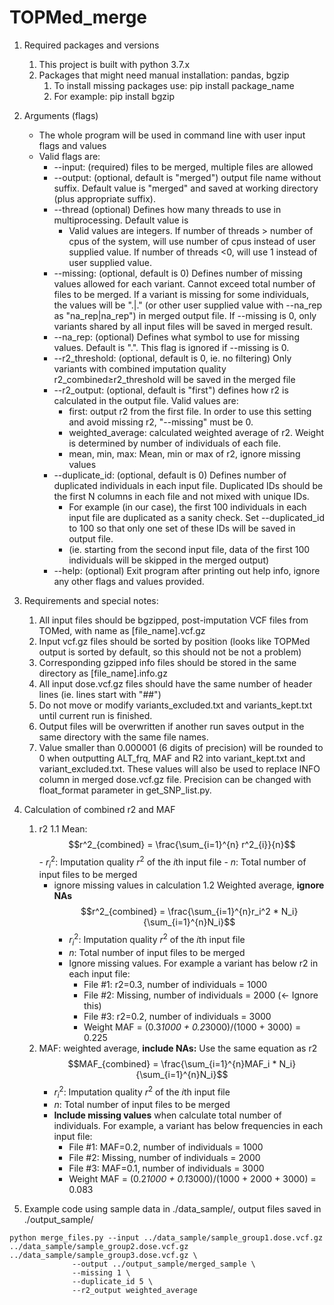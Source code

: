 # TOPMed_merge
1. Required packages and versions
    1. This project is built with python 3.7.x
    2. Packages that might need manual installation: pandas, bgzip
        1. To install missing packages use: pip install package_name
        2. For example: pip install bgzip

2. Arguments (flags)
    - The whole program will be used in command line with user input flags and values
    - Valid flags are:
        - --input: (required) files to be merged, multiple files are allowed
        - --output: (optional, default is "merged") output file name without suffix. Default value is "merged" and saved at working directory (plus appropriate suffix).
        - --thread (optional) Defines how many threads to use in multiprocessing. Default value is
            - Valid values are integers. If number of threads > number of cpus of the system, will use number of cpus instead of user supplied value. If number of threads <0, will use 1 instead of user supplied value.
        - --missing: (optional, default is 0) Defines number of missing values allowed for each variant. Cannot exceed total number of files to be merged. If a variant is missing for some individuals, the values will be ".|." (or other user supplied value with --na_rep as "na_rep|na_rep") in merged output file. If --missing is 0, only variants shared by all input files will be saved in merged result.
        - --na_rep: (optional) Defines what symbol to use for missing values. Default is ".". This flag is ignored if --missing is 0.
        - --r2_threshold: (optional, default is 0, ie. no filtering) Only variants with combined imputation quality r2_combined≥r2_threshold will be saved in the merged file
        - --r2_output: (optional, default is "first") defines how r2 is calculated in the output file. Valid values are:
            - first: output r2 from the first file. In order to use this setting and avoid missing r2, "--missing" must be 0.
            - weighted_average: calculated weighted average of r2. Weight is determined by number of individuals of each file.
            - mean, min, max: Mean, min or max of r2, ignore missing values
        - --duplicate_id: (optional, default is 0) Defines number of duplicated individuals in each input file. Duplicated IDs should be the first N columns in each file and not mixed with unique IDs.
            - For example (in our case), the first 100 individuals in each input file are duplicated as a sanity check. Set --duplicated_id to 100 so that only one set of these IDs will be saved in output file.
            - (ie. starting from the second input file, data of the first 100 individuals will be skipped in the merged output)
        - --help: (optional)  Exit program after printing out help info, ignore any other flags and values provided.
3. Requirements and special notes:
    1. All input files should be bgzipped, post-imputation VCF files from TOMed, with name as [file_name].vcf.gz
    2. Input vcf.gz files should be sorted by position (looks like TOPMed output is sorted by default, so this should not be not a problem)
    3. Corresponding gzipped info files should be stored in the same directory as [file_name].info.gz
    4. All input dose.vcf.gz files should have the same number of header lines (ie. lines start with "##")
    5. Do not move or modify variants_excluded.txt and variants_kept.txt until current run is finished.
    6. Output files will be overwritten if another run saves output in the same directory with the same file names.
    7. Value smaller than 0.000001 (6 digits of precision) will be rounded to 0 when outputting ALT_frq, MAF and R2 into variant_kept.txt and variant_excluded.txt. These values will also be used to replace INFO column in merged dose.vcf.gz file. Precision can be changed with float_format parameter in get_SNP_list.py.
4. Calculation of combined r2 and MAF
    1. r2
        1.1 Mean:
	    $$r^2_{combined} = \frac{\sum_{i=1}^{n} r^2_{i}}{n}$$
            - $r^2_i$: Imputation quality $r^2$ of the $i$th input file
            - $n$: Total number of input files to be merged
	    - ignore missing values in calculation
        1.2 Weighted average, **ignore NAs**
            $$r^2_{combined} = \frac{\sum_{i=1}^{n}r_i^2 * N_i}{\sum_{i=1}^{n}N_i}$$
            - $r^2_i$: Imputation quality $r^2$ of the $i$th input file
            - $n$: Total number of input files to be merged
            - Ignore missing values. For example a variant has below r2 in each input file:
                - File #1: r2=0.3, number of individuals = 1000
                - File #2: Missing, number of individuals = 2000 (← Ignore this)
                - File #3: r2=0.2, number of individuals = 3000
                - Weight MAF = (0.3*1000 + 0.2*3000)/(1000 + 3000) = 0.225
    2. MAF: weighted average, **include NAs:** Use the same equation as r2
        $$MAF_{combined} = \frac{\sum_{i=1}^{n}MAF_i * N_i}{\sum_{i=1}^{n}N_i}$$ 
        - $r^2_i$: Imputation quality $r^2$ of the $i$th input file
        - $n$: Total number of input files to be merged
        - **Include missing values** when calculate total number of individuals. For example, a variant has below frequencies in each input file:
            - File #1: MAF=0.2, number of individuals = 1000
            - File #2: Missing, number of individuals = 2000
            - File #3: MAF=0.1, number of individuals = 3000
            - Weight MAF = (0.2*1000 + 0.1*3000)/(1000 + 2000 + 3000) = 0.083
5. Example code using sample data in ./data_sample/, output files saved in ./output_sample/
```
python merge_files.py --input ../data_sample/sample_group1.dose.vcf.gz ../data_sample/sample_group2.dose.vcf.gz ../data_sample/sample_group3.dose.vcf.gz \
		      --output ../output_sample/merged_sample \
		      --missing 1 \
		      --duplicate_id 5 \
		      --r2_output weighted_average
```

